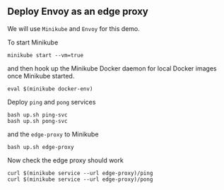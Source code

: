 ## Deploy Envoy as an edge proxy

We will use `Minikube` and `Envoy` for this demo.

To start Minikube

```minikube start --vm=true```

and then hook up the Minikube Docker daemon for local Docker images once Minikube started.

```eval $(minikube docker-env)```

Deploy `ping` and `pong` services

```
bash up.sh ping-svc
bash up.sh pong-svc
```

and the `edge-proxy` to Minikube

```bash up.sh edge-proxy```

Now check the edge proxy should work

```
curl $(minikube service --url edge-proxy)/ping
curl $(minikube service --url edge-proxy)/pong
```
